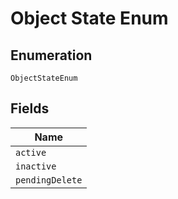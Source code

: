 
# Object State Enum

## Enumeration

`ObjectStateEnum`

## Fields

| Name |
|  --- |
| `active` |
| `inactive` |
| `pendingDelete` |

